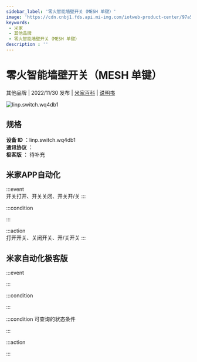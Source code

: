 ```yaml
---
sidebar_label: '零火智能墙壁开关（MESH 单键）'
image: 'https://cdn.cnbj1.fds.api.mi-img.com/iotweb-product-center/97a52690032bb892ccff792e247b8c67_1667268677846.png?GalaxyAccessKeyId=AKVGLQWBOVIRQ3XLEW&Expires=9223372036854775807&Signature=RdSho1ghmWPCLv6bL0u86rP/D98='
keywords: 
 - 米家
 - 其他品牌
 - 零火智能墙壁开关（MESH 单键）
description : ''
---
```

# 零火智能墙壁开关（MESH 单键）

其他品牌 | 2022/11/30 发布 | [米家百科](https://home.mi.com/webapp/content/baike/product/index.html?model=linp.switch.wq4db1) | [说明书](https://home.mi.com/views/introduction.html?model=linp.switch.wq4db1&region=cn)

![linp.switch.wq4db1](https://cdn.cnbj1.fds.api.mi-img.com/iotweb-product-center/97a52690032bb892ccff792e247b8c67_1667268677846.png?GalaxyAccessKeyId=AKVGLQWBOVIRQ3XLEW&Expires=9223372036854775807&Signature=RdSho1ghmWPCLv6bL0u86rP/D98=)

## 规格  
> 
**设备 ID** ：linp.switch.wq4db1  
**通讯协议** ：  
**极客版**  ： 待补充 


## 米家APP自动化  

:::event  
开关打开、开关关闭、开关开/关
:::

:::condition  

:::

:::action   
打开开关、关闭开关、开/关开关
:::

## 米家自动化极客版  

:::event  

:::

:::condition  

:::

:::condition 可查询的状态条件  

:::

:::action  

:::

        
